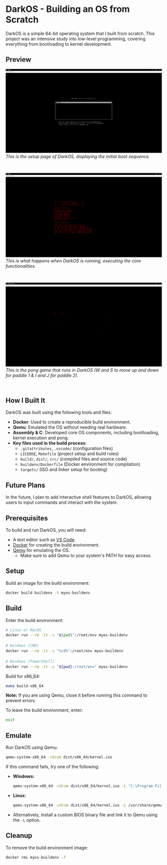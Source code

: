 # DarkOS - Building an OS from Scratch

DarkOS is a simple 64-bit operating system that I built from scratch. This project was an intensive study into low-level programming, covering everything from bootloading to kernel development.

## Preview

![DarkOS Boot Screen](initial_boot.png)
*This is the setup page of DarkOS, displaying the initial boot sequence.*

<br>

![DarkOS Running](running.png)
*This is what happens when DarkOS is running, executing the core functionalities.*

<br>

![DarkOS Pong](pong.png)
*This is the pong game that runs in DarkOS (W and S to move up and down for paddle 1 & I and J for paddle 2).*

<br>

## How I Built It

DarkOS was built using the following tools and files:
- **Docker**: Used to create a reproducible build environment.
- **Qemu**: Emulated the OS without needing real hardware.
- **Assembly & C**: Developed core OS components, including bootloading, kernel execution and pong.
- **Key files used in the build process:**
  - `.gitattributes`, `.vscode/` (configuration files)
  - `LICENSE`, `Makefile` (project setup and build rules)
  - `build/`, `dist/`, `src/` (compiled files and source code)
  - `buildenv/Dockerfile` (Docker environment for compilation)
  - `targets/` (ISO and linker setup for booting)

## Future Plans

In the future, I plan to add interactive shell features to DarkOS, allowing users to input commands and interact with the system.

## Prerequisites

To build and run DarkOS, you will need:

- A text editor such as [VS Code](https://code.visualstudio.com/).
- [Docker](https://www.docker.com/) for creating the build environment.
- [Qemu](https://www.qemu.org/) for emulating the OS.
  - Make sure to add Qemu to your system's PATH for easy access.

## Setup

Build an image for the build environment:
```sh
docker build buildenv -t myos-buildenv
```

## Build

Enter the build environment:
```sh
# Linux or MacOS
docker run --rm -it -v "$(pwd)":/root/env myos-buildenv

# Windows (CMD)
docker run --rm -it -v "%cd%":/root/env myos-buildenv

# Windows (PowerShell)
docker run --rm -it -v "${pwd}:/root/env" myos-buildenv
```

Build for x86_64:
```sh
make build-x86_64
```
**Note:** If you are using Qemu, close it before running this command to prevent errors.

To leave the build environment, enter:
```sh
exit
```

## Emulate

Run DarkOS using Qemu:
```sh
qemu-system-x86_64 -cdrom dist/x86_64/kernel.iso
```

If this command fails, try one of the following:

- **Windows:**
  ```sh
  qemu-system-x86_64 -cdrom dist/x86_64/kernel.iso -L "C:\Program Files\qemu"
  ```
- **Linux:**
  ```sh
  qemu-system-x86_64 -cdrom dist/x86_64/kernel.iso -L /usr/share/qemu/
  ```
- Alternatively, install a custom BIOS binary file and link it to Qemu using the `-L` option.

## Cleanup

To remove the build environment image:
```sh
docker rmi myos-buildenv -f
```
